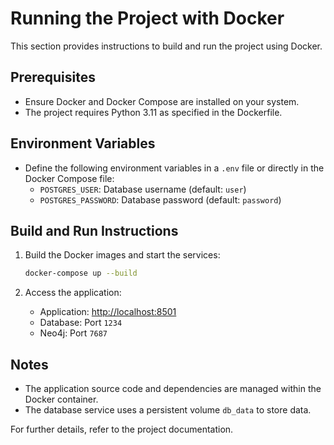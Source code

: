 # Running the Project with Docker

This section provides instructions to build and run the project using Docker.

## Prerequisites

- Ensure Docker and Docker Compose are installed on your system.
- The project requires Python 3.11 as specified in the Dockerfile.

## Environment Variables

- Define the following environment variables in a `.env` file or directly in the Docker Compose file:
  - `POSTGRES_USER`: Database username (default: `user`)
  - `POSTGRES_PASSWORD`: Database password (default: `password`)

## Build and Run Instructions

1. Build the Docker images and start the services:

   ```bash
   docker-compose up --build
   ```

2. Access the application:
   - Application: [http://localhost:8501](http://localhost:8501)
   - Database: Port `1234`
   - Neo4j: Port `7687`

## Notes

- The application source code and dependencies are managed within the Docker container.
- The database service uses a persistent volume `db_data` to store data.

For further details, refer to the project documentation.